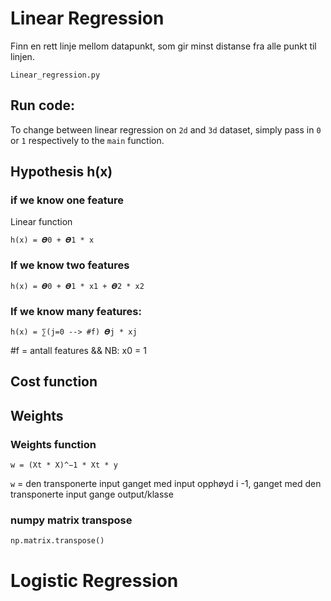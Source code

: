 
# Linear Regression
Finn en rett linje mellom datapunkt, som gir minst distanse fra alle punkt til linjen.

`Linear_regression.py`

## Run code:
To change between linear regression on `2d` and `3d` dataset, simply pass in `0` or `1` respectively to the `main` function.

## Hypothesis h(x)
### if we know one feature
Linear function

`h(x) = 𝜭0 + 𝜭1 * x`

### If we know two features
`h(x) = 𝜭0 + 𝜭1 * x1 + 𝜭2 * x2 `

### If we know many features:
`h(x) = ∑(j=0 --> #f) 𝜭j * xj`

\#f = antall features && NB: x0 = 1

## Cost function

## Weights
### Weights function
`w = (Xt * X)^−1 * Xt * y`

`w` = den transponerte input ganget med input opphøyd i -1, ganget med den transponerte input gange output/klasse

### numpy matrix transpose
`np.matrix.transpose()`

# Logistic Regression
